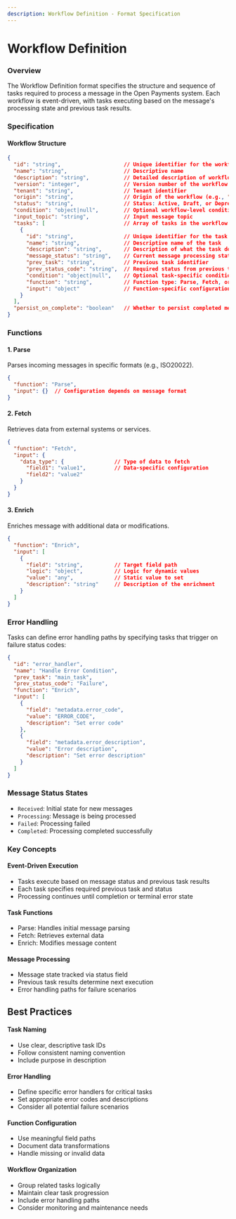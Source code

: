 ```yaml
---
description: Workflow Definition - Format Specification
---
```


# Workflow Definition

### Overview <a href="#overview" id="overview"></a>

The Workflow Definition format specifies the structure and sequence of tasks required to process a message in the Open Payments system. Each workflow is event-driven, with tasks executing based on the message's processing state and previous task results.

### Specification <a href="#specification" id="specification"></a>

#### Workflow Structure

```json
{
  "id": "string",                    // Unique identifier for the workflow
  "name": "string",                  // Descriptive name
  "description": "string",           // Detailed description of workflow's purpose
  "version": "integer",              // Version number of the workflow definition
  "tenant": "string",                // Tenant identifier
  "origin": "string",                // Origin of the workflow (e.g., "api")
  "status": "string",                // Status: Active, Draft, or Deprecated
  "condition": "object|null",        // Optional workflow-level condition
  "input_topic": "string",           // Input message topic
  "tasks": [                         // Array of tasks in the workflow
    {
      "id": "string",                // Unique identifier for the task
      "name": "string",              // Descriptive name of the task
      "description": "string",       // Description of what the task does
      "message_status": "string",    // Current message processing status
      "prev_task": "string",         // Previous task identifier
      "prev_status_code": "string",  // Required status from previous task
      "condition": "object|null",    // Optional task-specific condition
      "function": "string",          // Function type: Parse, Fetch, or Enrich
      "input": "object"              // Function-specific configuration
    }
  ],
  "persist_on_complete": "boolean"   // Whether to persist completed messages
}
```

### Functions

#### 1. Parse

Parses incoming messages in specific formats (e.g., ISO20022).

```json
{
  "function": "Parse",
  "input": {}  // Configuration depends on message format
}
```

#### 2. Fetch

Retrieves data from external systems or services.

```json
{
  "function": "Fetch",
  "input": {
    "data_type": {                // Type of data to fetch
      "field1": "value1",         // Data-specific configuration
      "field2": "value2"
    }
  }
}
```

#### 3. Enrich

Enriches message with additional data or modifications.

```json
{
  "function": "Enrich",
  "input": [
    {
      "field": "string",          // Target field path
      "logic": "object",          // Logic for dynamic values
      "value": "any",             // Static value to set
      "description": "string"     // Description of the enrichment
    }
  ]
}
```

### Error Handling

Tasks can define error handling paths by specifying tasks that trigger on failure status codes:

```json
{
  "id": "error_handler",
  "name": "Handle Error Condition",
  "prev_task": "main_task",
  "prev_status_code": "Failure",
  "function": "Enrich",
  "input": [
    {
      "field": "metadata.error_code",
      "value": "ERROR_CODE",
      "description": "Set error code"
    },
    {
      "field": "metadata.error_description",
      "value": "Error description",
      "description": "Set error description"
    }
  ]
}
```

### Message Status States

* `Received`: Initial state for new messages
* `Processing`: Message is being processed
* `Failed`: Processing failed
* `Completed`: Processing completed successfully

### Key Concepts

#### **Event-Driven Execution**

* Tasks execute based on message status and previous task results
* Each task specifies required previous task and status
* Processing continues until completion or terminal error state

#### **Task Functions**

* Parse: Handles initial message parsing
* Fetch: Retrieves external data
* Enrich: Modifies message content

#### **Message Processing**

* Message state tracked via status field
* Previous task results determine next execution
* Error handling paths for failure scenarios

## Best Practices

#### **Task Naming**

* Use clear, descriptive task IDs
* Follow consistent naming convention
* Include purpose in description

#### **Error Handling**

* Define specific error handlers for critical tasks
* Set appropriate error codes and descriptions
* Consider all potential failure scenarios

#### **Function Configuration**

* Use meaningful field paths
* Document data transformations
* Handle missing or invalid data

#### **Workflow Organization**

* Group related tasks logically
* Maintain clear task progression
* Include error handling paths
* Consider monitoring and maintenance needs
